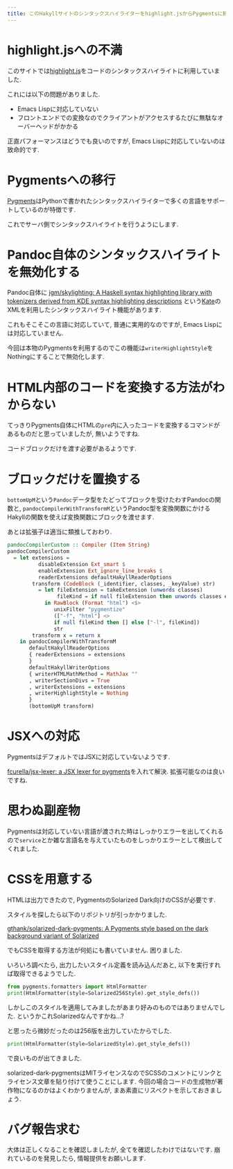 ```yaml
---
title: このHakyllサイトのシンタックスハイライターをhighlight.jsからPygmentsに移行しました
---
```


# highlight.jsへの不満

このサイトでは[highlight.js](https://highlightjs.org/)をコードのシンタックスハイライトに利用していました.

これには以下の問題がありました.

* Emacs Lispに対応していない
* フロントエンドでの変換なのでクライアントがアクセスするたびに無駄なオーバーヘッドがかかる

正直パフォーマンスはどうでも良いのですが,
Emacs Lispに対応していないのは致命的です.

# Pygmentsへの移行

[Pygments](http://pygments.org/)はPythonで書かれたシンタックスハイライターで多くの言語をサポートしているのが特徴です.

これでサーバ側でシンタックスハイライトを行うようにします.

# Pandoc自体のシンタックスハイライトを無効化する

Pandoc自体に
[jgm/skylighting: A Haskell syntax highlighting library with tokenizers derived from KDE syntax highlighting descriptions](https://github.com/jgm/skylighting)
という[Kate](https://kate-editor.org/)のXMLを利用したシンタックスハイライト機能があります.

これもそこそこの言語に対応していて,
普通に実用的なのですが,
Emacs Lispには対応していません.

今回は本物のPygmentsを利用するのでこの機能は`writerHighlightStyle`をNothingにすることで無効化します.

# HTML内部のコードを変換する方法がわからない

てっきりPygments自体にHTMLの`pre`内に入ったコードを変換するコマンドがあるものだと思っていましたが,
無いようですね.

コードブロックだけを渡す必要があるようです.

# ブロックだけを置換する

`bottomUpM`という`Pandoc`データ型をたどってブロックを受けたわすPandocの関数と,
`pandocCompilerWithTransformM`というPandoc型を変換関数にかけるHakyllの関数を使えば変換関数にブロックを渡せます.

あとは拡張子は適当に類推しておわり.

~~~hs
pandocCompilerCustom :: Compiler (Item String)
pandocCompilerCustom
  = let extensions =
          disableExtension Ext_smart $
          enableExtension Ext_ignore_line_breaks $
          readerExtensions defaultHakyllReaderOptions
        transform (CodeBlock (_identifier, classes, _keyValue) str)
          = let fileExtension = takeExtension (unwords classes)
                fileKind = if null fileExtension then unwords classes else tail fileExtension
            in RawBlock (Format "html") <$>
               unixFilter "pygmentize"
               (["-f", "html"] <>
               if null fileKind then [] else ["-l", fileKind])
               str
        transform x = return x
    in pandocCompilerWithTransformM
       defaultHakyllReaderOptions
       { readerExtensions = extensions
       }
       defaultHakyllWriterOptions
       { writerHTMLMathMethod = MathJax ""
       , writerSectionDivs = True
       , writerExtensions = extensions
       , writerHighlightStyle = Nothing
       }
       (bottomUpM transform)
~~~

# JSXへの対応

PygmentsはデフォルトではJSXに対応していないようです.

[fcurella/jsx-lexer: a JSX lexer for pygments](https://github.com/fcurella/jsx-lexer)を入れて解決.
拡張可能なのは良いですね.

# 思わぬ副産物

Pygmentsは対応していない言語が渡された時はしっかりエラーを出してくれるので`service`とか雑な言語名を与えていたものをしっかりエラーとして検出してくれました.

# CSSを用意する

HTMLは出力できたので,
PygmentsのSolarized Dark向けのCSSが必要です.

スタイルを探したら以下のリポジトリが引っかかりました.

[gthank/solarized-dark-pygments: A Pygments style based on the dark background variant of Solarized](https://github.com/gthank/solarized-dark-pygments)

でもCSSを取得する方法が何処にも書いていません.
困りました.

いろいろ調べたら,
出力したいスタイル定義を読み込んだあと,
以下を実行すれば取得できるようでした.

~~~py
from pygments.formatters import HtmlFormatter
print(HtmlFormatter(style=Solarized256Style).get_style_defs())
~~~

しかしこのスタイルを適用してみましたがあまり好みのものではありませんでした.
というかこれSolarizedなんですかね…?

と思ったら微妙だったのは256版を出力していたからでした.

~~~py
print(HtmlFormatter(style=SolarizedStyle).get_style_defs())
~~~

で良いものが出てきました.

solarized-dark-pygmentsはMITライセンスなのでSCSSのコメントにリンクとライセンス文章を貼り付けて使うことにします.
今回の場合コードの生成物が著作物になるのかはよくわかりませんが,
まあ素直にリスペクトを示しておきましょう.

# バグ報告求む

大体は正しくなることを確認しましたが,
全てを確認したわけではないです.
崩れているのを発見したら,
情報提供をお願いします.
